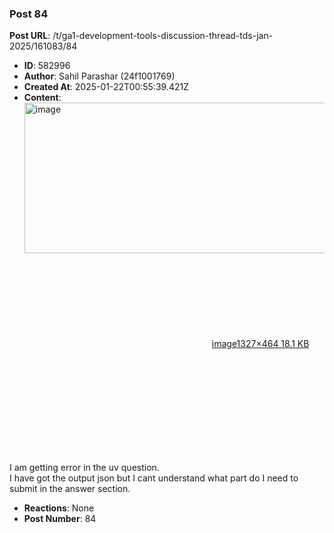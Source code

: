 ### Post 84
**Post URL**: /t/ga1-development-tools-discussion-thread-tds-jan-2025/161083/84
- **ID**: 582996
- **Author**: Sahil Parashar (24f1001769)
- **Created At**: 2025-01-22T00:55:39.421Z
- **Content**:  
  <div class="lightbox-wrapper"><a class="lightbox" href="https://europe1.discourse-cdn.com/flex013/uploads/iitm/original/3X/5/6/569cac03bc51f8ce553a5e554619379466e0aeae.png" data-download-href="/uploads/short-url/cmcJi8wAqmm6mxnwttQlIUI1ZTM.png?dl=1" title="image" rel="noopener nofollow ugc"><img src="https://europe1.discourse-cdn.com/flex013/uploads/iitm/original/3X/5/6/569cac03bc51f8ce553a5e554619379466e0aeae.png" alt="image" data-base62-sha1="cmcJi8wAqmm6mxnwttQlIUI1ZTM" width="690" height="241" data-dominant-color="1B1B1B"><div class="meta"><svg class="fa d-icon d-icon-far-image svg-icon" aria-hidden="true"><use href="#far-image"></use></svg><span class="filename">image</span><span class="informations">1327×464 18.1 KB</span><svg class="fa d-icon d-icon-discourse-expand svg-icon" aria-hidden="true"><use href="#discourse-expand"></use></svg></div></a></div><br>
I am getting error in the uv question.<br>
I have got the output json but I cant understand what part do I need to submit in the answer section.
- **Reactions**: None
- **Post Number**: 84

